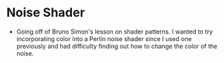 # Noise Shader
- Going off of Bruno Simon's lesson on shader patterns. I wanted to try incorporating color into a Perlin noise shader since I used one previously and had difficulty finding out how to change the color of the noise. 